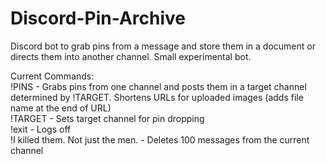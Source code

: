 # Discord-Pin-Archive
Discord bot to grab pins from a message and store them in a document or directs them into another channel. Small experimental bot. 


Current Commands:  
!PINS - Grabs pins from one channel and posts them in a target channel determined by !TARGET. Shortens URLs for uploaded images (adds file name at the end of URL)  
!TARGET - Sets target channel for pin dropping  
!exit - Logs off  
!I killed them. Not just the men. - Deletes 100 messages from the current channel  
